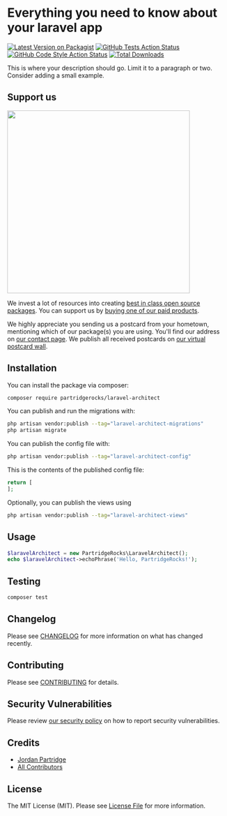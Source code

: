 # Everything you need to know about your laravel app

[![Latest Version on Packagist](https://img.shields.io/packagist/v/partridgerocks/laravel-architect.svg?style=flat-square)](https://packagist.org/packages/partridgerocks/laravel-architect)
[![GitHub Tests Action Status](https://img.shields.io/github/actions/workflow/status/partridgerocks/laravel-architect/run-tests.yml?branch=main&label=tests&style=flat-square)](https://github.com/partridgerocks/laravel-architect/actions?query=workflow%3Arun-tests+branch%3Amain)
[![GitHub Code Style Action Status](https://img.shields.io/github/actions/workflow/status/partridgerocks/laravel-architect/fix-php-code-style-issues.yml?branch=main&label=code%20style&style=flat-square)](https://github.com/partridgerocks/laravel-architect/actions?query=workflow%3A"Fix+PHP+code+style+issues"+branch%3Amain)
[![Total Downloads](https://img.shields.io/packagist/dt/partridgerocks/laravel-architect.svg?style=flat-square)](https://packagist.org/packages/partridgerocks/laravel-architect)

This is where your description should go. Limit it to a paragraph or two. Consider adding a small example.

## Support us

[<img src="https://github-ads.s3.eu-central-1.amazonaws.com/laravel-architect.jpg?t=1" width="419px" />](https://spatie.be/github-ad-click/laravel-architect)

We invest a lot of resources into creating [best in class open source packages](https://spatie.be/open-source). You can support us by [buying one of our paid products](https://spatie.be/open-source/support-us).

We highly appreciate you sending us a postcard from your hometown, mentioning which of our package(s) you are using. You'll find our address on [our contact page](https://spatie.be/about-us). We publish all received postcards on [our virtual postcard wall](https://spatie.be/open-source/postcards).

## Installation

You can install the package via composer:

```bash
composer require partridgerocks/laravel-architect
```

You can publish and run the migrations with:

```bash
php artisan vendor:publish --tag="laravel-architect-migrations"
php artisan migrate
```

You can publish the config file with:

```bash
php artisan vendor:publish --tag="laravel-architect-config"
```

This is the contents of the published config file:

```php
return [
];
```

Optionally, you can publish the views using

```bash
php artisan vendor:publish --tag="laravel-architect-views"
```

## Usage

```php
$laravelArchitect = new PartridgeRocks\LaravelArchitect();
echo $laravelArchitect->echoPhrase('Hello, PartridgeRocks!');
```

## Testing

```bash
composer test
```

## Changelog

Please see [CHANGELOG](CHANGELOG.md) for more information on what has changed recently.

## Contributing

Please see [CONTRIBUTING](CONTRIBUTING.md) for details.

## Security Vulnerabilities

Please review [our security policy](../../security/policy) on how to report security vulnerabilities.

## Credits

- [Jordan Partridge](https://github.com/PartridgeRocks)
- [All Contributors](../../contributors)

## License

The MIT License (MIT). Please see [License File](LICENSE.md) for more information.
